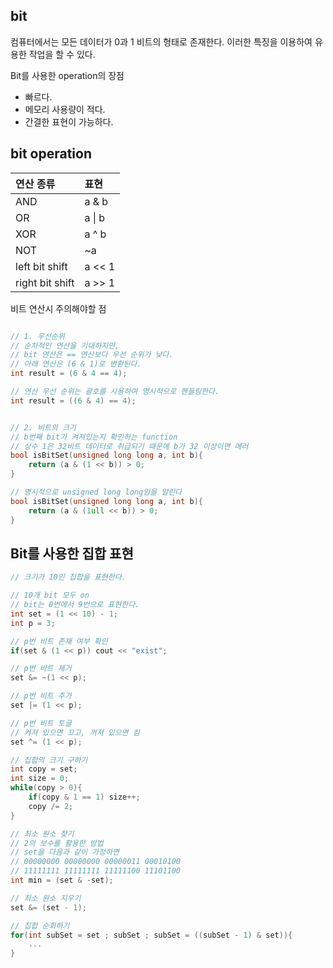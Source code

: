 ## bit  

컴퓨터에서는 모든 데이터가 0과 1 비트의 형태로 존재한다.
이러한 특징을 이용하여 유용한 작업을 할 수 있다.

Bit를 사용한 operation의 장점  
- 빠르다.
- 메모리 사용량이 적다.
- 간결한 표현이 가능하다.

## bit operation

|연산 종류|표현|
|:-------|:---|
|AND|a & b|
|OR|a \| b|
|XOR|a ^ b|
|NOT| ~a |
|left bit shift| a << 1 |
|right bit shift| a >> 1 |


비트 연산시 주의해야할 점

``` cpp

// 1. 우선순위
// 순차적인 연산을 기대하지만,
// bit 연산은 == 연산보다 우선 순위가 낮다.
// 아래 연산은 (6 & 1)로 변환된다. 
int result = (6 & 4 == 4);

// 연산 우선 순위는 괄호를 사용하여 명시적으로 핸들링한다.
int result = ((6 & 4) == 4);


// 2. 비트의 크기
// b번째 bit가 켜져있는지 확인하는 function
// 상수 1은 32비트 데이터로 취급되기 때문에 b가 32 이상이면 에러
bool isBitSet(unsigned long long a, int b){
	return (a & (1 << b)) > 0;
}

// 명시적으로 unsigned long long임을 알린다
bool isBitSet(unsigned long long a, int b){
	return (a & (1ull << b)) > 0;
}
```

## Bit를 사용한 집합 표현

``` cpp
// 크기가 10인 집합을 표현한다.

// 10개 bit 모두 on
// bit는 0번에서 9번으로 표현한다.
int set = (1 << 10) - 1;
int p = 3;

// p번 비트 존재 여부 확인
if(set & (1 << p)) cout << "exist";

// p번 비트 제거
set &= ~(1 << p);

// p번 비트 추가
set |= (1 << p);

// p번 비트 토글
// 켜져 있으면 끄고, 꺼져 있으면 킴
set ^= (1 << p);

// 집합의 크기 구하기
int copy = set;
int size = 0;
while(copy > 0){
	if(copy & 1 == 1) size++;
	copy /= 2;
}

// 최소 원소 찾기
// 2의 보수를 활용한 방법
// set을 다음과 같이 가정하면
// 00000000 00000000 00000011 00010100
// 11111111 11111111 11111100 11101100
int min = (set & -set);

// 최소 원소 지우기
set &= (set - 1);

// 집합 순회하기
for(int subSet = set ; subSet ; subSet = ((subSet - 1) & set)){
	...
}